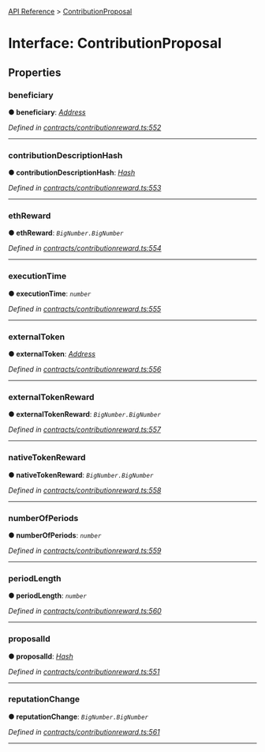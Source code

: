 [API Reference](../README.md) > [ContributionProposal](../interfaces/ContributionProposal.md)



# Interface: ContributionProposal


## Properties
<a id="beneficiary"></a>

###  beneficiary

**●  beneficiary**:  *[Address](../#Address)* 

*Defined in [contracts/contributionreward.ts:552](https://github.com/daostack/arc.js/blob/caacbb2/lib/contracts/contributionreward.ts#L552)*





___

<a id="contributionDescriptionHash"></a>

###  contributionDescriptionHash

**●  contributionDescriptionHash**:  *[Hash](../#Hash)* 

*Defined in [contracts/contributionreward.ts:553](https://github.com/daostack/arc.js/blob/caacbb2/lib/contracts/contributionreward.ts#L553)*





___

<a id="ethReward"></a>

###  ethReward

**●  ethReward**:  *`BigNumber.BigNumber`* 

*Defined in [contracts/contributionreward.ts:554](https://github.com/daostack/arc.js/blob/caacbb2/lib/contracts/contributionreward.ts#L554)*





___

<a id="executionTime"></a>

###  executionTime

**●  executionTime**:  *`number`* 

*Defined in [contracts/contributionreward.ts:555](https://github.com/daostack/arc.js/blob/caacbb2/lib/contracts/contributionreward.ts#L555)*





___

<a id="externalToken"></a>

###  externalToken

**●  externalToken**:  *[Address](../#Address)* 

*Defined in [contracts/contributionreward.ts:556](https://github.com/daostack/arc.js/blob/caacbb2/lib/contracts/contributionreward.ts#L556)*





___

<a id="externalTokenReward"></a>

###  externalTokenReward

**●  externalTokenReward**:  *`BigNumber.BigNumber`* 

*Defined in [contracts/contributionreward.ts:557](https://github.com/daostack/arc.js/blob/caacbb2/lib/contracts/contributionreward.ts#L557)*





___

<a id="nativeTokenReward"></a>

###  nativeTokenReward

**●  nativeTokenReward**:  *`BigNumber.BigNumber`* 

*Defined in [contracts/contributionreward.ts:558](https://github.com/daostack/arc.js/blob/caacbb2/lib/contracts/contributionreward.ts#L558)*





___

<a id="numberOfPeriods"></a>

###  numberOfPeriods

**●  numberOfPeriods**:  *`number`* 

*Defined in [contracts/contributionreward.ts:559](https://github.com/daostack/arc.js/blob/caacbb2/lib/contracts/contributionreward.ts#L559)*





___

<a id="periodLength"></a>

###  periodLength

**●  periodLength**:  *`number`* 

*Defined in [contracts/contributionreward.ts:560](https://github.com/daostack/arc.js/blob/caacbb2/lib/contracts/contributionreward.ts#L560)*





___

<a id="proposalId"></a>

###  proposalId

**●  proposalId**:  *[Hash](../#Hash)* 

*Defined in [contracts/contributionreward.ts:551](https://github.com/daostack/arc.js/blob/caacbb2/lib/contracts/contributionreward.ts#L551)*





___

<a id="reputationChange"></a>

###  reputationChange

**●  reputationChange**:  *`BigNumber.BigNumber`* 

*Defined in [contracts/contributionreward.ts:561](https://github.com/daostack/arc.js/blob/caacbb2/lib/contracts/contributionreward.ts#L561)*





___



